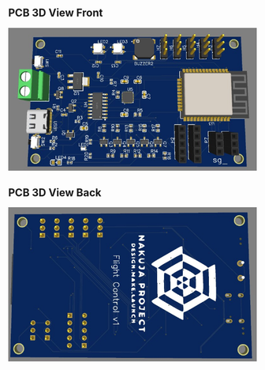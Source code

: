 ## PCB 3D View Front
![](https://raw.githubusercontent.com/nakujaproject/flight-control-computer/main/3dview.JPG)
## PCB 3D View Back
![](https://raw.githubusercontent.com/nakujaproject/flight-control-computer/main/3dviewBack.JPG)